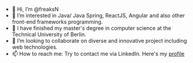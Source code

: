 - 👋 Hi, I’m @freaksN
- 👀 I’m interested in Java/ Java Spring, ReactJS, Angular and also other front-end frameworks programming.
- 🌱 I have finished my master's degree in computer science at the Technical University of Berlin.
- 💞️ I’m looking to collaborate on diverse and innovative project including web technologies.
- 📫 How to reach me: Try to contact me via LinkedIn. Here's my <a href="https://www.linkedin.com/in/vasil-vasilev-60095416a/" target="_blank">profile</a>

<!---
freaksN/freaksN is a ✨ special ✨ repository because its `README.md` (this file) appears on your GitHub profile.
You can click the Preview link to take a look at your changes.
--->
